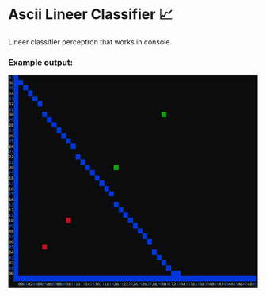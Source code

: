 # Ascii Lineer Classifier :chart_with_upwards_trend:
Lineer classifier perceptron that works in console.

### Example output:
![Output](https://github.com/A713F3/Ascii-Lineer-Classifier.c/blob/master/img/sample_output.png)
